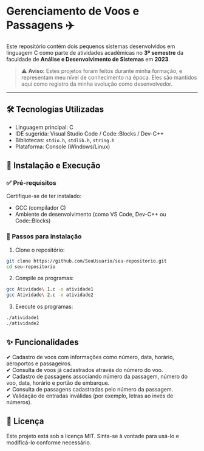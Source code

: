 # Gerenciamento de Voos e Passagens ✈️

Este repositório contém dois pequenos sistemas desenvolvidos em linguagem C como parte de atividades acadêmicas no **3º semestre** da faculdade de **Análise e Desenvolvimento de Sistemas** em **2023**.

> ⚠️ **Aviso:** Estes projetos foram feitos durante minha formação, e representam meu nível de conhecimento na época. Eles são mantidos aqui como registro da minha evolução como desenvolvedor.

---

## 🛠️ Tecnologias Utilizadas
- Linguagem principal: C  
- IDE sugerida: Visual Studio Code / Code::Blocks / Dev-C++  
- Bibliotecas: `stdio.h`, `stdlib.h`, `string.h`  
- Plataforma: Console (Windows/Linux)

## 🚀 Instalação e Execução

### ✅ Pré-requisitos  
Certifique-se de ter instalado:
- GCC (compilador C)
- Ambiente de desenvolvimento (como VS Code, Dev-C++ ou Code::Blocks)

### 📌 Passos para instalação
1. Clone o repositório:
```bash
git clone https://github.com/SeuUsuario/seu-repositorio.git
cd seu-repositorio
```
2. Compile os programas:
```bash
gcc Atividade\ 1.c -o atividade1
gcc Atividade\ 2.c -o atividade2
```
3. Execute os programas:
```bash
./atividade1
./atividade2
```

## ✨ Funcionalidades
✔ Cadastro de voos com informações como número, data, horário, aeroportos e passageiros.  
✔ Consulta de voos já cadastrados através do número do voo.  
✔ Cadastro de passagens associando número da passagem, número do voo, data, horário e portão de embarque.  
✔ Consulta de passagens cadastradas pelo número da passagem.  
✔ Validação de entradas inválidas (por exemplo, letras ao invés de números).

## 📜 Licença
Este projeto está sob a licença MIT. Sinta-se à vontade para usá-lo e modificá-lo conforme necessário.
